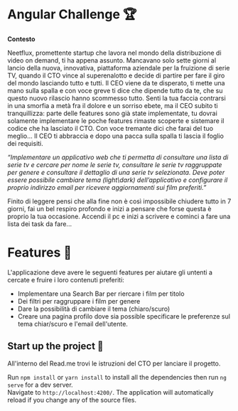 # Angular Challenge :trophy:
**Contesto** <br />

Neetflux, promettente startup che lavora nel mondo della distribuzione di video on demand, ti ha appena assunto.
Mancavano solo sette giorni al lancio della nuova, innovativa, piattaforma aziendale per la fruizione di serie TV, quando il CTO vince al superenalotto e decide di partire per fare il giro del mondo lasciando tutto e tutti.
Il CEO viene da te disperato, ti mette una mano sulla spalla e con voce greve ti dice che dipende tutto da te, che su questo nuovo rilascio hanno scommesso tutto.
Senti la tua faccia contrarsi in una smorfia a metà fra il dolore e un sorriso ebete, ma il CEO subito ti tranquillizza: parte delle features sono già state implementate, tu dovrai solamente implementare le poche features rimaste scoperte e sistemare il codice che ha lasciato il CTO.
Con voce tremante dici che farai del tuo meglio… Il CEO ti abbraccia e dopo una pacca sulla spalla ti lascia il foglio dei requisiti.

*“Implementare un applicativo web che ti permetta di consultare una lista di serie tv e cercare per nome le serie tv, consultare le serie tv raggruppate per genere e consultare il dettaglio di una serie tv selezionata.
Deve poter essere possibile cambiare tema (light\dark) dell’applicativo e configurare il proprio indirizzo email per ricevere aggiornamenti sui film preferiti.”*

Finito di leggere pensi che alla fine non è così impossibile chiudere tutto in 7 giorni, fai un bel respiro profondo e inizi a pensare che forse questa è proprio la tua occasione. Accendi il pc e inizi a scrivere e cominci a fare una lista dei task da fare...
# Features :memo:
L'applicazione deve avere le seguenti features per aiutare gli untenti a cercate e fruire i loro contenuti preferiti:

- Implementare una Search Bar per riercare i film per titolo
- Dei filtri per raggruppare i film per genere
- Dare la possibilità di cambiare il tema (chiaro/scuro) 
- Creare una pagina profilo dove sia possible specificare le preferenze sul tema chiar/scuro e l'email dell'utente.

## Start up the project :rocket:
All'interno del Read.me trovi le istruzioni del CTO per lanciare il progetto.

Run `npm install` or `yarn install` to install all the dependencies then run `ng serve` for a dev server. <br />
Navigate to `http://localhost:4200/`. The application will automatically reload if you change any of the source files.

